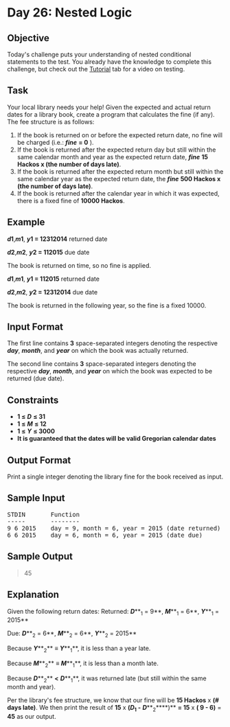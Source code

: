 # Day 26: Nested Logic

## Objective 
Today's challenge puts your understanding of nested conditional statements to the test. You already have the knowledge to complete this challenge, but check out the [Tutorial](https://www.hackerrank.com/challenges/30-nested-logic/tutorial) tab for a video on testing.

## Task 
Your local library needs your help! Given the expected and actual return dates for a library book, create a program that calculates the fine (if any). The fee structure is as follows:

1. If the book is returned on or before the expected return date, no fine will be charged (i.e.: ***fine*** **= 0** ).
2. If the book is returned after the expected return day but still within the same calendar month and year as the expected return date, ***fine*** **15 Hackos x (the number of days late)**.
3. If the book is returned after the expected return month but still within the same calendar year as the expected return date, the ***fine*** **500 Hackos x (the number of days late)**.
4. If the book is returned after the calendar year in which it was expected, there is a fixed fine of **10000 Hackos**.

## Example 
***d*****1**,***m*****1**, ***y*****1 = 12312014** returned date 

***d*****2**,***m*****2**, ***y*****2 = 112015** due date

The book is returned on time, so no fine is applied.

***d*****1**,***m*****1**, ***y*****1 = 112015** returned date 

***d*****2**,***m*****2**, ***y*****2 = 12312014** due date

The book is returned in the following year, so the fine is a fixed 10000.

## Input Format
The first line contains **3** space-separated integers denoting the respective ***day***, ***month***, and ***year*** on which the book was actually returned.

The second line contains **3** space-separated integers denoting the respective ***day***, ***month***, and ***year*** on which the book was expected to be returned (due date).

## Constraints
* **1 ≤** ***D*** **≤ 31**
* **1 ≤** ***M*** **≤ 12**
* **1 ≤** ***Y*** **≤ 3000**
* **It is guaranteed that the dates will be valid Gregorian calendar dates**

## Output Format
Print a single integer denoting the library fine for the book received as input.

## Sample Input
<pre>
STDIN       Function
-----       --------
9 6 2015    day = 9, month = 6, year = 2015 (date returned)
6 6 2015    day = 6, month = 6, year = 2015 (date due)
</pre>

## Sample Output
> 45

## Explanation
Given the following return dates: 
Returned: ***D*****<sub>1</sub> = 9**, ***M*****<sub>1</sub> = 6**, ***Y*****<sub>1</sub> = 2015**

Due: ***D*****<sub>2</sub> = 6**, ***M*****<sub>2</sub> = 6**, ***Y*****<sub>2</sub> = 2015**

Because ***Y*****<sub>2</sub>** **≡** ***Y*****<sub>1</sub>**, it is less than a year late.

Because ***M*****<sub>2</sub>** **≡** ***M*****<sub>1</sub>**, it is less than a month late.

Because ***D*****<sub>2</sub>** **<** ***D*****<sub>1</sub>**, it was returned late (but still within the same month and year).

Per the library's fee structure, we know that our fine will be **15 Hackos** x **(# days late)**. We then print the result of **15** x **(*****D*****<sub>1</sub> -** ***D*****<sub>2</sub>****)** **= 15** x **( 9 - 6)** = **45** as our output.
